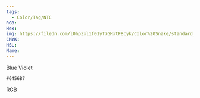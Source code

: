 ```yaml
---
tags:
  - Color/Tag/NTC
RGB:
Hex:
img: https://filedn.com/l0hpzxl1f01yT7GHxtF8cyk/Color%20Snake/standard_csv_to_svg/6456B7.svg
CMYK:
HSL:
Name:
---
```

Blue Violet
```palette
#6456B7
```
RGB
